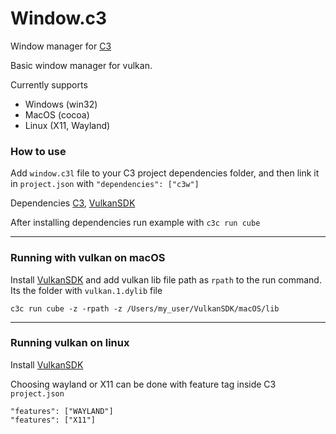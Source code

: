 # Window.c3
Window manager for [C3](https://c3-lang.org/)

Basic window manager for vulkan.

Currently supports
* Windows (win32)
* MacOS (cocoa)
* Linux (X11, Wayland)

### How to use
Add `window.c3l` file to your C3 project dependencies folder, and then link it in `project.json` 
with `"dependencies": ["c3w"]`

Dependencies [C3](https://c3-lang.org/), [VulkanSDK](https://vulkan.lunarg.com/sdk/home#mac)

After installing dependencies run example with `c3c run cube`

------
### Running with vulkan on macOS

Install [VulkanSDK](https://vulkan.lunarg.com/sdk/home#mac) and add vulkan lib file path as `rpath` to the run command.
Its the folder with `vulkan.1.dylib` file
````
c3c run cube -z -rpath -z /Users/my_user/VulkanSDK/macOS/lib
````

------
### Running vulkan on linux
Install [VulkanSDK](https://vulkan.lunarg.com/sdk/home#mac)

Choosing wayland or X11 can be done with feature tag inside C3 `project.json`
```
"features": ["WAYLAND"]
"features": ["X11"]
```